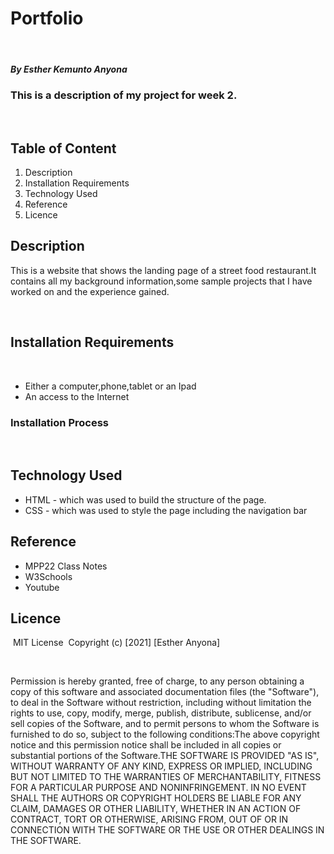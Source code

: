 
# Portfolio
​
##### By Esther Kemunto Anyona 
### This is a description of my project for week 2.
​
## Table of Content

1. Description
1. Installation Requirements
1. Technology Used
1. Reference
1. Licence
​
## Description

<p>This is  a website that shows the landing page of a street food restaurant.It contains all my background information,some sample projects that I have worked on and the experience gained.</p>

​
## Installation Requirements 

​
* Either a computer,phone,tablet or an Ipad
* An access to the Internet
​
### Installation Process
​
## Technology Used
* HTML - which was used to build the structure of the page.
​
* CSS - which was used to style the page including the navigation bar
​
## Reference

* MPP22 Class Notes
* W3Schools
* Youtube
​
​
## Licence
​
MIT License
​
Copyright (c) [2021] [Esther Anyona]

​
<p>Permission is hereby granted, free of charge, to any person obtaining a copy
of this software and associated documentation files (the "Software"), to deal
in the Software without restriction, including without limitation the rights
to use, copy, modify, merge, publish, distribute, sublicense, and/or sell
copies of the Software, and to permit persons to whom the Software is
furnished to do so, subject to the following conditions:
​
The above copyright notice and this permission notice shall be included in all
copies or substantial portions of the Software.
​
THE SOFTWARE IS PROVIDED "AS IS", WITHOUT WARRANTY OF ANY KIND, EXPRESS OR
IMPLIED, INCLUDING BUT NOT LIMITED TO THE WARRANTIES OF MERCHANTABILITY,
FITNESS FOR A PARTICULAR PURPOSE AND NONINFRINGEMENT. IN NO EVENT SHALL THE
AUTHORS OR COPYRIGHT HOLDERS BE LIABLE FOR ANY CLAIM, DAMAGES OR OTHER
LIABILITY, WHETHER IN AN ACTION OF CONTRACT, TORT OR OTHERWISE, ARISING FROM,
OUT OF OR IN CONNECTION WITH THE SOFTWARE OR THE USE OR OTHER DEALINGS IN THE
SOFTWARE.</p>
​


